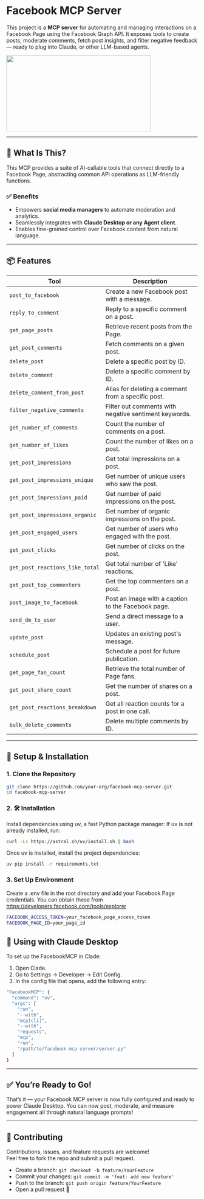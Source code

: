 # Facebook MCP Server

This project is a **MCP server** for automating and managing interactions on a Facebook Page using the Facebook Graph API. It exposes tools to create posts, moderate comments, fetch post insights, and filter negative feedback — ready to plug into Claude, or other LLM-based agents.

<a href="https://glama.ai/mcp/servers/@HagaiHen/facebook-mcp-server">
  <img width="380" height="200" src="https://glama.ai/mcp/servers/@HagaiHen/facebook-mcp-server/badge" />
</a>

---

## 🤖 What Is This?

This MCP provides a suite of AI-callable tools that connect directly to a Facebook Page, abstracting common API operations as LLM-friendly functions.

### ✅ Benefits

- Empowers **social media managers** to automate moderation and analytics.
- Seamlessly integrates with **Claude Desktop or any Agent client**.
- Enables fine-grained control over Facebook content from natural language.

---

## 📦 Features

| Tool                             | Description                                                         |
|----------------------------------|---------------------------------------------------------------------|
| `post_to_facebook`               | Create a new Facebook post with a message.                          |
| `reply_to_comment`               | Reply to a specific comment on a post.                              |
| `get_page_posts`                 | Retrieve recent posts from the Page.                                |
| `get_post_comments`              | Fetch comments on a given post.                                     |
| `delete_post`                    | Delete a specific post by ID.                                       |
| `delete_comment`                 | Delete a specific comment by ID.                                    |
| `delete_comment_from_post`       | Alias for deleting a comment from a specific post.                  |
| `filter_negative_comments`       | Filter out comments with negative sentiment keywords.               |
| `get_number_of_comments`         | Count the number of comments on a post.                             |
| `get_number_of_likes`            | Count the number of likes on a post.                                |
| `get_post_impressions`           | Get total impressions on a post.                                    |
| `get_post_impressions_unique`    | Get number of unique users who saw the post.                        |
| `get_post_impressions_paid`      | Get number of paid impressions on the post.                         |
| `get_post_impressions_organic`   | Get number of organic impressions on the post.                      |
| `get_post_engaged_users`         | Get number of users who engaged with the post.                      |
| `get_post_clicks`                | Get number of clicks on the post.                                   |
| `get_post_reactions_like_total`  | Get total number of 'Like' reactions.                               |
| `get_post_top_commenters`        | Get the top commenters on a post.                                   |
| `post_image_to_facebook`         | Post an image with a caption to the Facebook page.                  |
| `send_dm_to_user`                | Send a direct message to a user.                                    |
| `update_post`                    | Updates an existing post's message.                                 |
| `schedule_post`                  | Schedule a post for future publication.                     |
| `get_page_fan_count`             | Retrieve the total number of Page fans.                     |
| `get_post_share_count`           | Get the number of shares on a post.                         |
| `get_post_reactions_breakdown`   | Get all reaction counts for a post in one call.              |
| `bulk_delete_comments`           | Delete multiple comments by ID.                              |

---

## 🚀 Setup & Installation

### 1. Clone the Repository

```bash
git clone https://github.com/your-org/facebook-mcp-server.git
cd facebook-mcp-server
```

### 2. 🛠️ Installation

Install dependencies using uv, a fast Python package manager:
If uv is not already installed, run:
```bash
curl -Ls https://astral.sh/uv/install.sh | bash
```

Once uv is installed, install the project dependencies:
```bash
uv pip install -r requirements.txt
```

### 3. Set Up Environment

Create a .env file in the root directory and add your Facebook Page credentials. 
You can obtain these from  https://developers.facebook.com/tools/explorer

```bash
FACEBOOK_ACCESS_TOKEN=your_facebook_page_access_token
FACEBOOK_PAGE_ID=your_page_id
```

## 🧩 Using with Claude Desktop
To set up the FacebookMCP in Clade:

1.	Open Clade.
2.	Go to Settings → Developer → Edit Config.
3.	In the config file that opens, add the following entry:

```bash
"FacebookMCP": {
  "command": "uv",
  "args": [
    "run",
    "--with",
    "mcp[cli]",
    "--with",
    "requests",
    "mcp",
    "run",
    "/path/to/facebook-mcp-server/server.py"
  ]
}
```

---

## ✅ You’re Ready to Go!

That’s it — your Facebook MCP server is now fully configured and ready to power Claude Desktop. You can now post, moderate, and measure engagement all through natural language prompts!

---

## 🤝 Contributing

Contributions, issues, and feature requests are welcome!  
Feel free to fork the repo and submit a pull request.

- Create a branch: `git checkout -b feature/YourFeature`
- Commit your changes: `git commit -m 'feat: add new feature'`
- Push to the branch: `git push origin feature/YourFeature`
- Open a pull request 🎉
